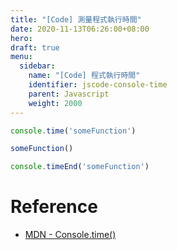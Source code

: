 ```yaml
---
title: "[Code] 測量程式執行時間"
date: 2020-11-13T06:26:00+08:00
hero: 
draft: true
menu:
  sidebar:
    name: "[Code] 程式執行時間"
    identifier: jscode-console-time
    parent: Javascript
    weight: 2000
---
```

```js
console.time('someFunction')

someFunction() 

console.timeEnd('someFunction')
```
# Reference 
- [MDN - Console.time()](https://developer.mozilla.org/en-US/docs/Web/API/Console/time)